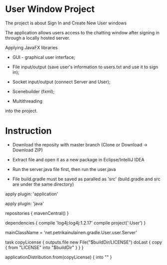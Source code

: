 # User Window Project

The project is about Sign In and Create New User windows

The application allows users access to the chatting window after signing in through a locally hosted server. 

Applying JavaFX libraries

- GUI - graphical user interface;
 
- File input/output (save user's information to users.txt and use it to sign in);
 
- Socket input/output (connect Server and User);
 
- Scenebuilder (fxml);
 
- Multithreading
 
into the project.

# Instruction

- Download the reposity with master branch (Clone or Download -> Download ZIP)

- Extract file and open it as a new package in Eclipse/IntelliJ IDEA

- Run the server.java file first, then run the user.java

- File build.gradle must be saved as paralled as 'src' (build.gradle and src are under the same directory)

apply plugin: 'application'

apply plugin: 'java'
 
repositories {
    mavenCentral()
}
 
dependencies {
    compile 'log4j:log4j:1.2.17'
    compile project(':User')
}
 
mainClassName = 'net.petrikainulainen.gradle.User.user.Server'
 
task copyLicense {
    outputs.file new File("$buildDir/LICENSE")
    doLast {
        copy {
            from "LICENSE"
            into "$buildDir"
        }
    }
}
 
applicationDistribution.from(copyLicense) {
    into ""
}
    
